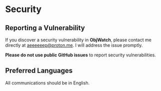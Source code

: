 # Security

## Reporting a Vulnerability

If you discover a security vulnerability in **ObjWatch**, please contact me directly at [aeeeeeep@proton.me](mailto:aeeeeeep@proton.me). I will address the issue promptly.

**Please do not use public GitHub issues** to report security vulnerabilities.

## Preferred Languages

All communications should be in English.

